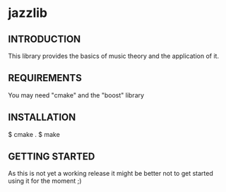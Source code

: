 # jazzlib

## INTRODUCTION

This library provides the basics of music theory and the
application of it.

## REQUIREMENTS

You may need "cmake" and the "boost" library

## INSTALLATION

$ cmake .
$ make

## GETTING STARTED

As this is not yet a working release it might be
better not to get started using it for the moment ;)